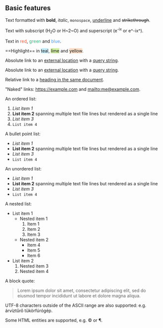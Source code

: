 <!-- confluence-page-id: 00000000000 -->

## Basic features

Text formatted with **bold**, *italic*, `monospace`, <ins>underline</ins> and ~~strikethrough~~.

Text with subscript (H<sub>2</sub>O or H~2~O) and superscript (e<sup>-ix</sup> or e^-ix^).

Text in <span style="color: rgb(255,86,48);">red</span>, <span style="color: rgb(54,179,126);">green</span> and <span style="color: rgb(76,154,255);">blue</span>.

==Highlight== in <span style="background-color: rgb(198,237,251);">teal</span>, <span style="background-color: rgb(211,241,167);">lime</span> and <span style="background-color: rgb(254,222,200);">yellow</span>.

Absolute link to an [external location](http://example.com/) with a [query string](<http://example.com/?key[]=value>).

Absolute link to an [external location](http://example.com/ "Absolute URL") with a [query string](<http://example.com/?key[]=value> "URL with query string").

Relative link to a [heading in the same document](#Basic-features).

"Naked" links: <https://example.com> and <mailto:me@example.com>.

An ordered list:

1. *List item 1*
2. **List item 2**
spanning multiple text file lines but rendered as a single line
3. _List item 3_
4. `List item 4`

A bullet point list:

* *List item 1*
* **List item 2**
spanning multiple text file lines but rendered as a single line
* _List item 3_
* `List item 4`

An unordered list:

- *List item 1*
- **List item 2**
spanning multiple text file lines but rendered as a single line
- _List item 3_
- `List item 4`

A nested list:

* List item 1
    * Nested item 1
        1. Item 1
        2. Item 2
        3. Item 3
    * Nested item 2
        - Item 4
        - Item 5
        - Item 6
* List item 2
    1. Nested item 3
    2. Nested item 4

A block quote:

> Lorem ipsum dolor sit amet, consectetur adipiscing elit,
> sed do eiusmod tempor incididunt ut labore et dolore magna aliqua.

UTF-8 characters outside of the ASCII range are also supported: e.g. árvíztűrő tükörfúrógép.

Some HTML entities are supported, e.g.&nbsp;&copy; or &para;.
